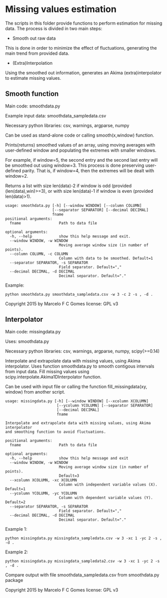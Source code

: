 # Missing values estimation
The scripts in this folder provide functions to perform estimation for missing data.
The process is divided in two main steps:
- Smooth out raw data

This is done in order to minimize the effect of fluctuations, generating the main trend from provided data.
- (Extra)Interpolation

Using the smoothed out information, generates an Akima (extra)interpolator to estimate missing values.

## Smooth function
Main code:
smoothdata.py

Example input data:
smoothdata_sampledata.csv

Necessary python libraries:
csv, warnings, argparse, numpy

Can be used as stand-alone code or calling smooth(x,window) function.

Prints(returns) smoothed values of an array, using moving averages with user-defined window and populating the extremes with smaller windows.

For example, if window=5, the second entry and the second last entry will be smoothed out using window=3. This process is done preserving user-defined parity. That is, if window=4, then the extremes will be dealt with window=2.

Returns a list with size len(data)-2 if window is odd (provided (len(data),win)>=3),
or with size len(data)-1 if window is even (provided len(data)>1).

```
usage: smoothdata.py [-h] [--window WINDOW] [--column COLUMN]
                     [--separator SEPARATOR] [--decimal DECIMAL]
                     fname
positional arguments:
  fname                 Path to data file

optional arguments:
  -h, --help            show this help message and exit.
  --window WINDOW, -w WINDOW
                        Moving average window size (in number of points).
  --column COLUMN, -c COLUMN
                        Column with data to be smoothed. Default=1
  --separator SEPARATOR, -s SEPARATOR
                        Field separator. Default=","
  --decimal DECIMAL, -d DECIMAL
                        Decimal separator. Default="."
```

Example:
```
python smoothdata.py smoothdata_sampledata.csv -w 3 -c 2 -s , -d .
```

Copyright 2015 by Marcelo F C Gomes
license: GPL v3

## Interpolator
Main code:
missingdata.py

Uses:
smoothdata.py

Necessary python libraries:
csv, warnings, argparse, numpy, scipy(>=0.14)

Interpolate and extrapolate data with missing values, using Akima interpolator.
Uses function smoothdata.py to smooth contigous intervals from input data.
Fill missing values using scipy.interpolate.Akima1DInterpolator function.

Can be used with input file or calling the function fill_missingdata(xy, window)
from another script.

```
usage: missingdata.py [-h] [--window WINDOW] [--xcolumn XCOLUMN]
                       [--ycolumn YCOLUMN] [--separator SEPARATOR]
                       [--decimal DECIMAL]
                       fname

Interpolate and extrapolate data with missing values, using Akima interpolator
and smoothing function to avoid fluctuations.

positional arguments:
  fname                 Path to data file

optional arguments:
  -h, --help            show this help message and exit
  --window WINDOW, -w WINDOW
                        Moving average window size (in number of points).
                        Default=3
  --xcolumn XCOLUMN, -xc XCOLUMN
                        Column with independent variable values (X). Default=1
  --ycolumn YCOLUMN, -yc YCOLUMN
                        Column with dependent variable values (Y). Default=2
  --separator SEPARATOR, -s SEPARATOR
                        Field separator. Default=","
  --decimal DECIMAL, -d DECIMAL
                        Decimal separator. Default="."
```

Example 1:
```
python missingdata.py missingdata_sampledata.csv -w 3 -xc 1 -yc 2 -s , -d .
```

Example 2:
```
python missingdata.py missingdata_sampledata2.csv -w 3 -xc 1 -yc 2 -s , -d .
```
Compare output with file smoothdata_sampledata.csv from smoothdata.py package

Copyright 2015 by Marcelo F C Gomes
license: GPL v3
